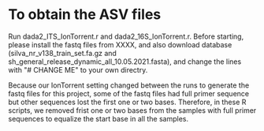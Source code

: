 # To obtain the ASV files
Run dada2_ITS_IonTorrent.r and dada2_16S_IonTorrent.r.
Before starting, please install the fastq files from XXXX, and also download database (silva_nr_v138_train_set.fa.gz and sh_general_release_dynamic_all_10.05.2021.fasta), and change the lines with "# CHANGE ME" to your own directry.

Because our IonTorrent setting changed between the runs to generate the fastq files for this project, some of the fastq files had full primer sequence but other sequences lost the first one or two bases. Therefore, in these R scripts, we removed frist one or two bases from the samples with full primer sequences to equalize the start base in all the samples.
